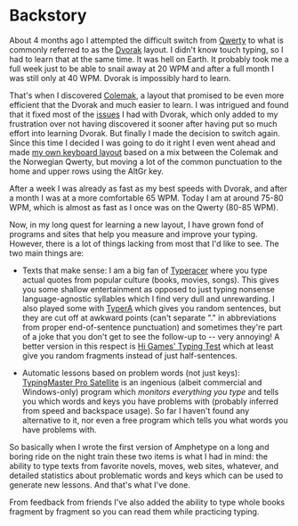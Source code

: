 # Backstory #

About 4 months ago I attempted the difficult
switch from [Qwerty](http://en.wikipedia.org/wiki/QWERTY)
to what is commonly referred to as the [Dvorak](http://en.wikipedia.org/wiki/Dvorak_Simplified_Keyboard)
layout. I didn't know touch typing, so I had to learn that at the same time.
It was hell on Earth. It probably took me a full week just to be able
to snail away at 20 WPM and after a full month I was still only at 40 WPM. Dvorak
is impossibly hard to learn.

That's when I discovered [Colemak](http://colemak.com/), a layout that
promised to be even more efficient that the Dvorak and much easier to learn.
I was intrigued and found that it fixed most of the [issues](http://colemak.com/FAQ#What.27s_wrong_with_the_Dvorak_layout.3F) I had with Dvorak, which
only added to my frustration over not having discovered it sooner after having put
so much effort into learning Dvorak. But finally I made the decision to switch again.
Since this time I decided I was going to do it right I even went ahead and made [my own keyboard layout](http://folk.uio.no/franksh/colemak.html) based on a mix between the Colemak and the Norwegian Qwerty, but
moving a lot of the common punctuation to the home and upper rows using the AltGr
key.

After a week I was already as fast as my best speeds with Dvorak, and after a month
I was at a more comfortable 65 WPM. Today I am at around 75-80 WPM, which is almost as fast as I once was on the Qwerty (80-85 WPM).

Now, in my long quest for learning a new layout, I have grown fond of
programs and sites that help you measure and improve your typing. However,
there is a lot of things lacking from most that I'd like to see. The two main things
are:

  * Texts that make sense: I am a big fan of [Typeracer](http://play.typeracer.com/) where you type actual quotes from popular culture (books, movies, songs). This gives you some shallow entertainment as opposed to just typing nonsense language-agnostic syllables which I find very dull and unrewarding. I also played some with [TyperA](http://typera.tk/) which gives you random sentences, but they are cut off at awkward points (can't separate "." in abbreviations from proper end-of-sentence punctuation) and sometimes they're part of a joke that you don't get to see the follow-up to -- very annoying! A better version in this respect is [Hi Games' Typing Test](http://hi-games.net/typing-test/) which at least give you random fragments instead of just half-sentences.

  * Automatic lessons based on problem words (not just keys): [TypingMaster Pro Satellite](http://www.typingmaster.com/individuals/pro/satellite.asp) is an ingenious (albeit commercial and Windows-only) program which _monitors everything you type_ and tells you which words and keys you have problems with (probably inferred from speed and backspace usage). So far I haven't found any alternative to it, nor even a free program which tells you what words you have problems with.

So basically when I wrote the first version of Amphetype on a long and boring ride
on the night train these two items is what I had in mind: the ability to type
texts from favorite novels, moves, web sites, whatever, and detailed statistics about
problematic words and keys which can be used to generate new lessons. And that's what I've done.

From feedback from friends I've also added the ability to type whole books
fragment by fragment so you can read them while practicing typing.